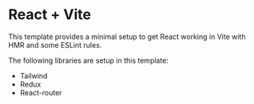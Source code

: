 # React + Vite

This template provides a minimal setup to get React working in Vite with HMR and some ESLint rules.

The following libraries are setup in this template:
- Tailwind
- Redux
- React-router
